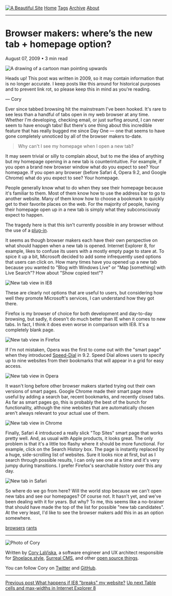 <a href="../../index.html" class="header-link"><img src="../../images/logos/wordmark.svg" alt="A Beautiful Site" class="wordmark" /></a> <a href="../../index.html" class="nav-item">Home</a> <a href="../../tags/index.html" class="nav-item">Tags</a> <a href="../index.html" class="nav-item">Archive</a> <a href="../../about/index.html" class="nav-item">About</a>

---

# Browser makers: where’s the new tab + homepage option?

August 07, 2009 • 3 min read

![A drawing of a cartoon man pointing upwards](../../images/artwork/pointer.gif)

Heads up! This post was written in 2009, so it may contain information that is no longer accurate. I keep posts like this around for historical purposes and to prevent link rot, so please keep this in mind as you're reading.

— Cory

Ever since tabbed browsing hit the mainstream I've been hooked. It's rare to see less than a handful of tabs open in my web browser at any time. Whether I'm developing, checking email, or just surfing around, I can never seem to have enough tabs! But there's one thing about this incredible feature that has really bugged me since Day One — one that seems to have gone completely unnoticed by all of the browser makers to-date.

> Why can't I see my homepage when I open a new tab?

It may seem trivial or silly to complain about, but to me the idea of anything but my homepage opening in a new tab is counterintuitive. For example, if you open a brand new browser window what do you expect to see? Your homepage. If you open any browser (before Safari 4, Opera 9.2, and Google Chrome) what do you expect to see? Your homepage.

People generally know what to do when they see their homepage because it's familiar to them. Most of them know how to use the address bar to go to another website. Many of them know how to choose a bookmark to quickly get to their favorite places on the web. For the majority of people, having their homepage open up in a new tab is simply what they subconsciously expect to happen.

The tragedy here is that this isn't currently possible in any browser without the use of a [plug-in](https://addons.mozilla.org/en-US/firefox/addon/777).

It seems as though browser makers each have their own perspective on what should happen when a new tab is opened. Internet Explorer 8, for example, likes to confuse its users with a mostly empty page to stare at. To spice it up a bit, Microsoft decided to add some infrequently used options that users can click on. How many times have you opened up a new tab because you wanted to "Blog with Windows Live" or "Map \[something\] with Live Search"? How about "Show copied text"?

![New tab view in IE8](../../images/ie8-new-tab.gif)

These are clearly not options that are useful to users, but considering how well they promote Microsoft's services, I can understand how they got there.

Firefox is my browser of choice for both development and day-to-day browsing, but sadly, it doesn't do much better than IE when it comes to new tabs. In fact, I think it does even worse in comparison with IE8. It's a completely blank page.

![New tab view in Firefox](../../images/firefox-new-tab.gif)

If I'm not mistaken, Opera was the first to come out with the "smart page" when they introduced [Speed-Dial](http://en.wikipedia.org/wiki/Features_of_the_Opera_web_browser#Speed_Dial) in 9.2. Speed Dial allows users to specify up to nine websites from their bookmarks that will appear in a grid for easy access.

![New tab view in Opera](../../images/opera-new-tab.gif)

It wasn't long before other browser makers started trying out their own versions of smart pages. Google Chrome made their smart page more useful by adding a search bar, recent bookmarks, and recently closed tabs. As far as smart pages go, this is probably the best of the bunch for functionality, although the nine websites that are automatically chosen aren't always relevant to your actual use of them.

![New tab view in Chrome](../../images/chrome-new-tab.gif)

Finally, Safari 4 introduced a really slick "Top Sites" smart page that works pretty well. And, as usual with Apple products, it looks great. The only problem is that it's a little too flashy where it should be more functional. For example, click on the Search History box. The page is instantly replaced by a huge, side-scrolling list of websites. Sure it looks nice at first, but as I search through possible results, I can only see one at a time and it's very jumpy during transitions. I prefer Firefox's searchable history over this any day.

![New tab in Safari](../../images/safari-new-tab.gif)

So where do we go from here? Will the world stop because we can't open new tabs and see our homepages? Of course not. It hasn't yet, and we've been dealing with it for years. But why? To me, this seems like a no-brainer that should have made the top of the list for possible "new tab candidates". At the very least, I'd like to see the browser makers add this in as an option somewhere.

<a href="../../tags/browsers/index.html" class="post-tag">browsers</a> <a href="../../tags/rants/index.html" class="post-tag">rants</a>

---

<img src="http://0.gravatar.com/avatar/bf1b3b95fd5b096a3592247c29667b33?s=512" alt="Photo of Cory" class="avatar avatar-small" />

Written by [Cory LaViska](../../index-4.html), a software engineer and UX architect responsible for [Shoelace.style](https://shoelace.style/), [Surreal CMS](https://www.surrealcms.com/), and other [open source things](https://github.com/claviska).

You can follow Cory on [Twitter](https://twitter.com/claviska) and [GitHub](https://github.com/claviska).

---

<a href="../what-happens-if-ie8-breaks-my-website/index.html" class="post-nav-previous"><span class="small">Previous post</span> What happens if IE8 "breaks" my website?</a> <a href="../table-cells-and-max-widths-in-internet-explorer-8/index.html" class="post-nav-next"><span class="small">Up next</span> Table cells and max-widths in Internet Explorer 8</a>
